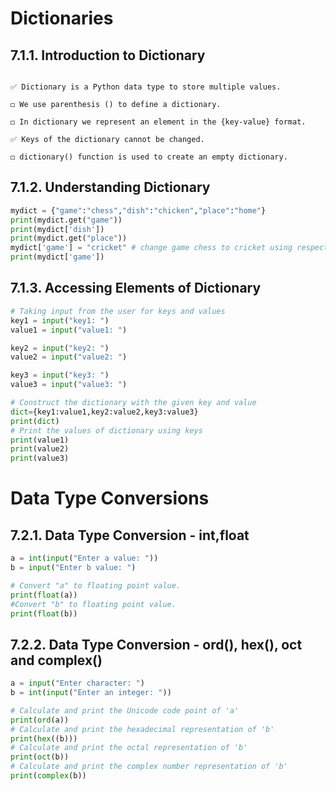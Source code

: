 # Dictionaries


## 7.1.1. Introduction to Dictionary


```

✅ Dictionary is a Python data type to store multiple values.

◻ We use parenthesis () to define a dictionary.

◻ In dictionary we represent an element in the {key-value} format.

✅ Keys of the dictionary cannot be changed.

◻ dictionary() function is used to create an empty dictionary.

```

## 7.1.2. Understanding Dictionary


```python
mydict = {"game":"chess","dish":"chicken","place":"home"}
print(mydict.get("game"))
print(mydict['dish'])
print(mydict.get("place"))
mydict['game'] = "cricket" # change game chess to cricket using respective key
print(mydict['game'])
```

## 7.1.3. Accessing Elements of Dictionary


```python
# Taking input from the user for keys and values
key1 = input("key1: ")
value1 = input("value1: ")

key2 = input("key2: ")
value2 = input("value2: ")

key3 = input("key3: ")
value3 = input("value3: ")

# Construct the dictionary with the given key and value
dict={key1:value1,key2:value2,key3:value3}
print(dict)
# Print the values of dictionary using keys
print(value1)
print(value2)
print(value3)
```

# Data Type Conversions


## 7.2.1. Data Type Conversion - int,float


```python
a = int(input("Enter a value: "))
b = input("Enter b value: ")

# Convert "a" to floating point value.
print(float(a))
#Convert "b" to floating point value.
print(float(b))
```

## 7.2.2. Data Type Conversion - ord(), hex(), oct and complex()


```python
a = input("Enter character: ")
b = int(input("Enter an integer: "))

# Calculate and print the Unicode code point of 'a'
print(ord(a))
# Calculate and print the hexadecimal representation of 'b'
print(hex((b)))
# Calculate and print the octal representation of 'b'
print(oct(b))
# Calculate and print the complex number representation of 'b'
print(complex(b))
```



